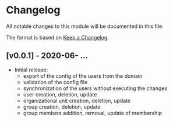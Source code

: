 # Changelog

All notable changes to this module will be documented in this file.

The format is based on [Keep a Changelog](https://keepachangelog.com/en/1.0.0/).


## [v0.0.1] - 2020-06- ...

- Initial release:
  - export of the config of the users from the domain
  - validation of the config file
  - synchronization of the users without executing the changes
  - user creation, deletion, update
  - organizational unit creation, deletion, update
  - group creation, deletion, update
  - group members addition, removal, update of membership
